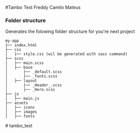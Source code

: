 #Tambo Test Freddy Camilo Mateus

### Folder structure
Generates the folowing folder structure for you're next project
```
my-app
├── index.html
├── css
│   ├── style.css (wil be generated with sass command)
├── scss
|   ├── main.scss
│   ├── base
│       ├── _default.scss
│       ├── _fonts.scss
│   ├── layout
│       ├── _Header_.scss
│       ├── _Hero.scss
├── js
│   ├── main.js
├── assets
│   ├── icons
│   ├── images
│   ├── fonts

```
#   t a m b o _ t e s t  
 